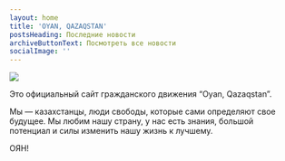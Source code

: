 ```yaml
---
layout: home
title: 'OYAN, QAZAQSTAN'
postsHeading: Последние новости
archiveButtonText: Посмотреть все новости
socialImage: ''
---
```

![](/images/oq_fb_cover.png)

Это официальный сайт гражданского движения “Oyan, Qazaqstan”.

Мы — казахстанцы, люди свободы, которые сами определяют свое будущее. Мы любим нашу страну, у нас есть знания, большой потенциал и силы изменить нашу жизнь к лучшему.

ОЯН!
